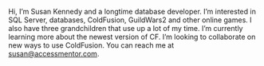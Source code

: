 Hi, I’m Susan Kennedy and a longtime database developer.
I’m interested in SQL Server, databases, ColdFusion, GuildWars2 and other online games. I also have three grandchildren that use up a lot of my time.
I’m currently learning more about the newest version of CF.
I’m looking to collaborate on new ways to use ColdFusion.
You can reach me at susan@accessmentor.com.

<!---
AccessCreators/AccessCreators is a ✨ special ✨ repository because its `README.md` (this file) appears on your GitHub profile.
You can click the Preview link to take a look at your changes.
--->
